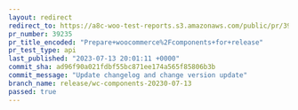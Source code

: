 ```yaml
---
layout: redirect
redirect_to: https://a8c-woo-test-reports.s3.amazonaws.com/public/pr/39235/api/index.html
pr_number: 39235
pr_title_encoded: "Prepare+woocommerce%2Fcomponents+for+release"
pr_test_type: api
last_published: "2023-07-13 20:01:11 +0000"
commit_sha: ad96f90a021fdbf55bc871ee174a565f85806b3b
commit_message: "Update changelog and change version update"
branch_name: release/wc-components-20230-07-13
passed: true
---
```

